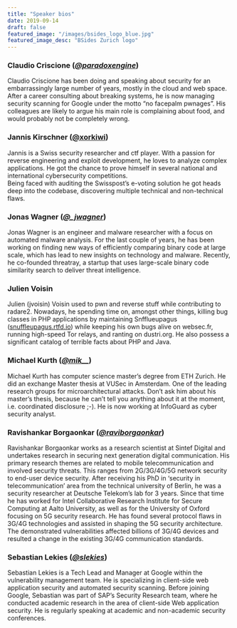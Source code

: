 ```yaml
---
title: "Speaker bios"
date: 2019-09-14
draft: false
featured_image: "/images/bsides_logo_blue.jpg"
featured_image_desc: "BSides Zurich logo"
---
```


### Claudio Criscione (_[@paradoxengine](https://twitter.com/paradoxengine)_)

Claudio Criscione has been doing and speaking about security for an
embarrassingly large number of years, mostly in the cloud and web space. After a
career consulting about breaking systems, he is now managing security scanning
for Google under the motto “no facepalm pwnages”. His colleagues are likely to
argue his main role is complaining about food, and would probably not be
completely wrong.

### Jannis Kirschner ([@xorkiwi](https://twitter.com/xorkiwi))

Jannis is a Swiss security researcher and ctf player. With a passion for reverse
engineering and exploit development, he loves to analyze complex applications.
He got the chance to prove himself in several national and international
cybersecurity competitions. \
Being faced with auditing the Swisspost’s e-voting solution he got heads deep into
the codebase, discovering multiple technical and non-technical flaws.

### Jonas Wagner (_[@\_jwagner](https://twitter.com/_jwagner)_)

Jonas Wagner is an engineer and malware researcher with a focus on automated
malware analysis. For the last couple of years, he has been working on finding
new ways of efficiently comparing binary code at large scale, which has lead to
new insights on technology and malware. Recently, he co-founded threatray, a
startup that uses large-scale binary code similarity search to deliver threat
intelligence.

### Julien Voisin

Julien (jvoisin) Voisin used to pwn and reverse stuff while contributing to
radare2. Nowadays, he spending time on, amongst other things, killing bug
classes in PHP applications by maintaining Snfflueupagus
([snuffleupagus.rtfd.io](http://snuffleupagus.rtfd.io/)) while keeping his own
bugs alive on websec.fr, running high-speed Tor relays, and ranting on
dustri.org. He also possess a significant catalog of terrible facts about PHP
and Java.

### Michael Kurth (_[@mik\_\_](https://twitter.com/mik__)_)

Michael Kurth has computer science master’s degree from ETH Zurich. He did an exchange
Master thesis at VUSec in Amsterdam. One of the leading research groups for microarchitectural
attacks. Don’t ask him about his master’s thesis, because he can’t tell you anything
about it at the moment, i.e. coordinated disclosure ;-). He is now working at InfoGuard
as cyber security analyst.

### Ravishankar Borgaonkar (_[@raviborgaonkar](https://twitter.com/raviborgaonkar)_)

Ravishankar Borgaonkar works as a research scientist at Sintef Digital and
undertakes research in securing next generation digital communication. His
primary research themes are related to mobile telecommunication and involved
security threats. This ranges from 2G/3G/4G/5G network security to end-user
device security. After receiving his PhD in ‘security in telecommunication’ area
from the technical university of Berlin, he was a security researcher at
Deutsche Telekom’s lab for 3 years. Since that time he has worked for Intel
Collaborative Research Institute for Secure Computing at Aalto University, as
well as for the University of Oxford focusing on 5G security research. He has
found several protocol flaws in 3G/4G technologies and assisted in shaping the
5G security architecture. The demonstrated vulnerabilities affected billions of
3G/4G devices and resulted a change in the existing 3G/4G communication
standards.

### Sebastian Lekies (_[@slekies](https://twitter.com/slekies)_)

Sebastian Lekies is a Tech Lead and Manager at Google within the vulnerability
management team. He is specializing in client-side web application security and
automated security scanning. Before joining Google, Sebastian was part of SAP’s
Security Research team, where he conducted academic research in the area of
client-side Web application security. He is regularly speaking at academic and
non-academic security conferences.
